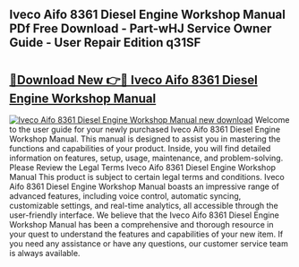 ## Iveco Aifo 8361 Diesel Engine Workshop Manual PDf Free Download - Part-wHJ Service Owner Guide - User Repair Edition q31SF

# <h2><a href="http://bc79871.oget.top/?id=Iveco+Aifo+8361+Diesel+Engine+Workshop+Manual">🔗Download New 👉🔴 Iveco Aifo 8361 Diesel Engine Workshop Manual</a></h2>

[![Iveco Aifo 8361 Diesel Engine Workshop Manual new download](https://i.imgur.com/5g1atiW.png)](http://bc79871.oget.top/?id=Iveco+Aifo+8361+Diesel+Engine+Workshop+Manual)
Welcome to the user guide for your newly purchased Iveco Aifo 8361 Diesel Engine Workshop Manual. This manual is designed to assist you in mastering the functions and capabilities of your product. Inside, you will find detailed information on features, setup, usage, maintenance, and problem-solving. Please Review the Legal Terms Iveco Aifo 8361 Diesel Engine Workshop Manual This product is subject to certain legal terms and conditions. Iveco Aifo 8361 Diesel Engine Workshop Manual boasts an impressive range of advanced features, including voice control, automatic syncing, customizable settings, and real-time analytics, all accessible through the user-friendly interface. We believe that the Iveco Aifo 8361 Diesel Engine Workshop Manual has been a comprehensive and thorough resource in your quest to understand the features and capabilities of your new item. If you need any assistance or have any questions, our customer service team is always available.
